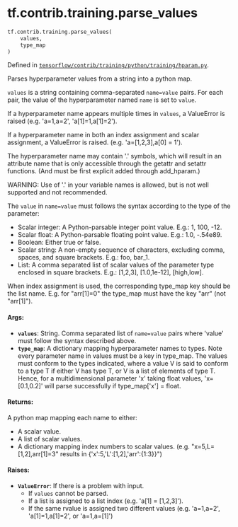 <div itemscope itemtype="http://developers.google.com/ReferenceObject">
<meta itemprop="name" content="tf.contrib.training.parse_values" />
</div>

# tf.contrib.training.parse_values

``` python
tf.contrib.training.parse_values(
    values,
    type_map
)
```



Defined in [`tensorflow/contrib/training/python/training/hparam.py`](https://www.tensorflow.org/code/tensorflow/contrib/training/python/training/hparam.py).

Parses hyperparameter values from a string into a python map.

`values` is a string containing comma-separated `name=value` pairs.
For each pair, the value of the hyperparameter named `name` is set to
`value`.

If a hyperparameter name appears multiple times in `values`, a ValueError
is raised (e.g. 'a=1,a=2', 'a[1]=1,a[1]=2').

If a hyperparameter name in both an index assignment and scalar assignment,
a ValueError is raised.  (e.g. 'a=[1,2,3],a[0] = 1').

The hyperparameter name may contain '.' symbols, which will result in an
attribute name that is only accessible through the getattr and setattr
functions.  (And must be first explicit added through add_hparam.)

WARNING: Use of '.' in your variable names is allowed, but is not well
supported and not recommended.

The `value` in `name=value` must follows the syntax according to the
type of the parameter:

*  Scalar integer: A Python-parsable integer point value.  E.g.: 1,
   100, -12.
*  Scalar float: A Python-parsable floating point value.  E.g.: 1.0,
   -.54e89.
*  Boolean: Either true or false.
*  Scalar string: A non-empty sequence of characters, excluding comma,
   spaces, and square brackets.  E.g.: foo, bar_1.
*  List: A comma separated list of scalar values of the parameter type
   enclosed in square brackets.  E.g.: [1,2,3], [1.0,1e-12], [high,low].

When index assignment is used, the corresponding type_map key should be the
list name.  E.g. for "arr[1]=0" the type_map must have the key "arr" (not
"arr[1]").

#### Args:

* <b>`values`</b>: String.  Comma separated list of `name=value` pairs where
    'value' must follow the syntax described above.
* <b>`type_map`</b>: A dictionary mapping hyperparameter names to types.  Note every
    parameter name in values must be a key in type_map.  The values must
    conform to the types indicated, where a value V is said to conform to a
    type T if either V has type T, or V is a list of elements of type T.
    Hence, for a multidimensional parameter 'x' taking float values,
    'x=[0.1,0.2]' will parse successfully if type_map['x'] = float.


#### Returns:

A python map mapping each name to either:
* A scalar value.
* A list of scalar values.
* A dictionary mapping index numbers to scalar values.
(e.g. "x=5,L=[1,2],arr[1]=3" results in {'x':5,'L':[1,2],'arr':{1:3}}")


#### Raises:

* <b>`ValueError`</b>: If there is a problem with input.
  * If `values` cannot be parsed.
  * If a list is assigned to a list index (e.g. 'a[1] = [1,2,3]').
  * If the same rvalue is assigned two different values (e.g. 'a=1,a=2',
    'a[1]=1,a[1]=2', or 'a=1,a=[1]')